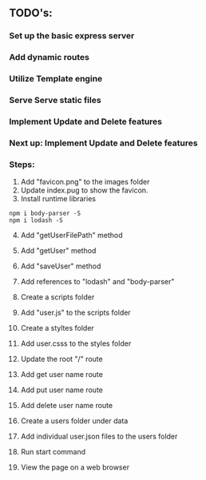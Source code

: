 ## TODO's:

### Set up the basic express server
### Add dynamic routes
### Utilize Template engine
### Serve Serve static files
### Implement Update and Delete features 

### Next up: Implement Update and Delete features 

### Steps: 
1. Add "favicon.png" to the images folder
2. Update index.pug to show the favicon.
3. Install runtime libraries
```
npm i body-parser -S
npm i lodash -S
```
4. Add "getUserFilePath" method
5. Add "getUser" method
6. Add "saveUser" method
7. Add references to "lodash" and "body-parser"
8. Create a scripts folder
9. Add "user.js" to the scripts folder
10. Create a styltes folder
11. Add user.csss to the styles folder
12. Update the root "/" route
13. Add get user name route
13. Add put user name route
13. Add delete user name route
14. Create a users folder under data
14. Add individual user.json files to the users folder

5. Run start command 
6. View the page on a web browser